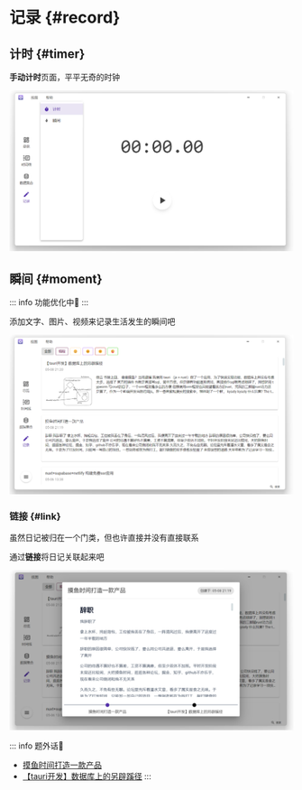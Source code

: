 # 记录 {#record}

## 计时 {#timer}

**手动计时**页面，平平无奇的时钟

![](../..//public/assets/zh/record/timer.png)


## 瞬间 {#moment}

::: info 功能优化中🚧
:::

添加文字、图片、视频来记录生活发生的瞬间吧

![](../..//public/assets/zh/record/moment.png)

### 链接 {#link}

虽然日记被归在一个门类，但也许直接并没有直接联系

通过**链接**将日记关联起来吧

![](../..//public/assets/zh/record/link.png)


::: info 题外话🤣
+ [摸鱼时间打造一款产品](https://juejin.cn/post/7256879435340890172)
+ [【tauri开发】数据库上的另辟蹊径](https://juejin.cn/post/7287223906367684619)
:::